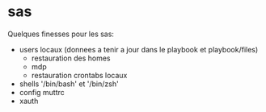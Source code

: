 # sas

Quelques finesses pour les sas:

* users locaux (donnees a tenir a jour dans le playbook et playbook/files)
  * restauration des homes
  * mdp
  * restauration crontabs locaux
* shells '/bin/bash' et '/bin/zsh'
* config muttrc
* xauth


